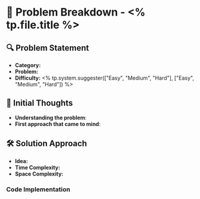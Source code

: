 # 📌 Problem Breakdown - <% tp.file.title %>

## 🔍 Problem Statement
- **Category:**  
- **Problem:** 
- **Difficulty:**  <% tp.system.suggester(["Easy", "Medium", "Hard"], ["Easy", "Medium", "Hard"]) %> 

## 🧠 Initial Thoughts
- **Understanding the problem**:  
- **First approach that came to mind**:  

## 🛠 Solution Approach
- **Idea:**  
- **Time Complexity:**  
- **Space Complexity:**  

### **Code Implementation**
```c++

```

